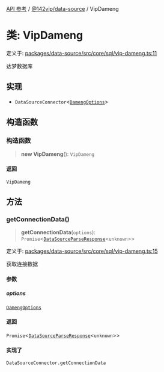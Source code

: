 [API 参考](../../../index.md) / [@142vip/data-source](../index.md) / VipDameng

# 类: VipDameng

定义于: [packages/data-source/src/core/sql/vip-dameng.ts:11](https://github.com/142vip/core-x/blob/d4a5b2e7c860b49a40d6ff85745b241507ccf1fd/packages/data-source/src/core/sql/vip-dameng.ts#L11)

达梦数据库

## 实现

- `DataSourceConnector`\<[`DamengOptions`](../interfaces/DamengOptions.md)\>

## 构造函数

### 构造函数

> **new VipDameng**(): `VipDameng`

#### 返回

`VipDameng`

## 方法

### getConnectionData()

> **getConnectionData**(`options`): `Promise`\<[`DataSourceParseResponse`](../interfaces/DataSourceParseResponse.md)\<`unknown`\>\>

定义于: [packages/data-source/src/core/sql/vip-dameng.ts:15](https://github.com/142vip/core-x/blob/d4a5b2e7c860b49a40d6ff85745b241507ccf1fd/packages/data-source/src/core/sql/vip-dameng.ts#L15)

获取连接数据

#### 参数

##### options

[`DamengOptions`](../interfaces/DamengOptions.md)

#### 返回

`Promise`\<[`DataSourceParseResponse`](../interfaces/DataSourceParseResponse.md)\<`unknown`\>\>

#### 实现了

`DataSourceConnector.getConnectionData`
